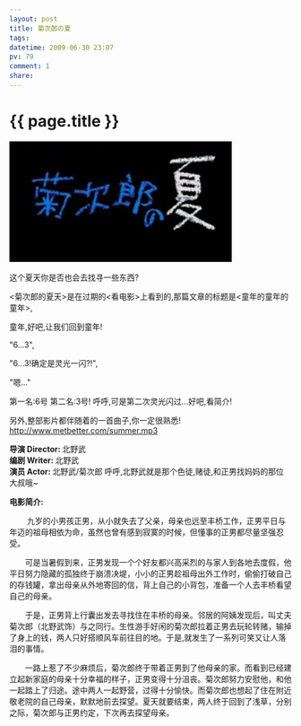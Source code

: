 ```yaml
---
layout: post
title: 菊次郎の夏
tags: 
datetime: 2009-06-30 23:07
pv: 79
comment: 1
share: 
---
```


{{ page.title }}
================

 <p> <img small="0" src="/images/4b5f60d11648671e9a502721.jpg"                                       /></p><p>这个夏天你是否也会去找寻一些东西?</p><p>&lt;菊次郎的夏天&gt;是在过期的&lt;看电影&gt;上看到的,那篇文章的标题是&lt;童年的童年的童年&gt;,</p><p>童年,好吧,让我们回到童年!</p><p>&quot;6...3&quot;,</p><p>&quot;6...3!确定是灵光一闪?!&quot;,</p><p>&quot;嗯...&quot;</p><p>第一名:6号 第二名:3号! 呼呼,可是第二次灵光闪过...好吧,看简介!</p><p>另外,整部影片都伴随着的一首曲子,你一定很熟悉! <a href="http://www.metbetter.com/summer.mp3">http://www.metbetter.com/summer.mp3</a></p><p><strong>导演 Director: </strong>北野武<br /><strong>编剧 Writer: </strong>北野武<br /><strong>演员 Actor: </strong>北野武/菊次郎 呼呼,北野武就是那个色徒,赌徒,和正男找妈妈的那位大叔哦~</p><p><strong>电影简介:</strong></p><p>&nbsp;&nbsp;&nbsp;&nbsp;&nbsp;&nbsp;&nbsp;  九岁的小男孩正男，从小就失去了父亲，母亲也远至丰桥工作，正男平日与年迈的祖母相依为命，虽然也曾有感到寂寞的时候，但懂事的正男都尽量坚强忍受。</p> 　　可是当暑假到来，正男发现一个个好友都兴高采烈的与家人到各地去度假，他平日努力隐藏的孤独终于崩溃决堤，小小的正男趁祖母出外工作时，偷偷打破自己的存钱罐，拿出母亲从外地寄回的信，背上自己的小背包，准备一个人去丰桥看望自己的母亲。<br /> <p> </p><p>　　于是，正男背上行囊出发去寻找住在丰桥的母亲。邻居的阿姨发现后，叫丈夫菊次郎（北野武饰）与之同行。生性游手好闲的菊次郎拉着正男去玩轮转赌，输掉了身上的钱，两人只好搭顺风车前往目的地。于是,就发生了一系列可笑又让人落泪的事情。</p> 　　一路上惹了不少麻烦后，菊次郎终于带着正男到了他母亲的家。而看到已经建立起新家庭的母亲十分幸福的样子，正男变得十分沮丧。菊次郎努力安慰他，和他一起踏上了归途。途中两人一起野营，过得十分愉快。而菊次郎也想起了住在附近敬老院的自己母亲，默默地前去探望。夏天就要结束，两人终于回到了浅草，分别之际，菊次郎与正男约定，下次再去探望母亲。 

